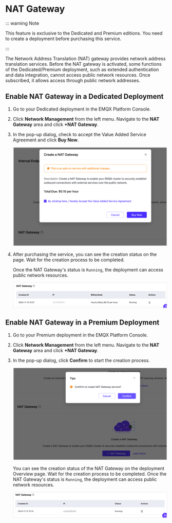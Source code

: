 # NAT Gateway

::: warning Note

This feature is exclusive to the Dedicated and Premium editions. You need to create a deployment before purchasing this service. 

:::

The Network Address Translation (NAT) gateway provides network address translation services. Before the NAT gateway is activated, some functions of the Dedicated/Premium deployment, such as extended authentication and data integration, cannot access public network resources. Once subscribed, it allows access through public network addresses.

## Enable NAT Gateway in a Dedicated Deployment

1. Go to your Dedicated deployment in the EMQX Platform Console.

2. Click **Network Management** from the left menu. Navigate to the **NAT Gateway** area and click **+NAT Gateway**.

3. In the pop-up dialog, check to accept the Value Added Service Agreement and click **Buy Now**.

   <img src="./_assets/create_nat_dedicated.png" style="zoom:50%;" />

4. After purchasing the service, you can see the creation status on the page. Wait for the creation process to be completed.

   Once the NAT Gateway's status is `Running`, the deployment can access public network resources.

   ![intranet_lb_info](./_assets/gateway_info_dedicated.png)

## Enable NAT Gateway in a Premium Deployment

1. Go to your Premium deployment in the EMQX Platform Console.

2. Click **Network Management** from the left menu. Navigate to the **NAT Gateway** area and click **+NAT Gateway**.

3. In the pop-up dialog, click **Confirm** to start the creation process.

   <img src="./_assets/create_nat_premium.png" alt="create_nat_premium" style="zoom:67%;" />

   You can see the creation status of the NAT Gateway on the deployment Overview page. Wait for the creation process to be completed. Once the NAT Gateway's status is `Running`, the deployment can access public network resources.

   ![intranet_lb_info](./_assets/gateway_info_premium.png)
